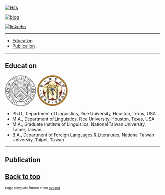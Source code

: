 [![Hits](https://hits.seeyoufarm.com/api/count/incr/badge.svg?url=https%3A%2F%2Fgithub.com%2Fhoward-haowen%2Fhoward-haowen.github.io&count_bg=%2367E805&title_bg=%23555555&icon=grav.svg&icon_color=%2367E805&title=visitors&edge_flat=false)](https://hits.seeyoufarm.com)

[![blog](https://img.shields.io/badge/Visit-My%20blog-blue?style=flat&logo=blogger&logoColor=white)](https://howard-haowen.github.io/blog.ai/)

[![linkedin](https://img.shields.io/badge/View-My%20LinkedIn-blue?style=flat&logo=linkedin&logoColor=white)](https://www.linkedin.com/in/haowen-jiang-phd-16242074/)

---
- [Education](#education)
- [Publication](#publication)

---
## Education
<img src="https://github.com/howard-haowen/howard-haowen.github.io/raw/master/images/rice.png" width="100" height="100">
<img src="https://github.com/howard-haowen/howard-haowen.github.io/raw/master/images/ntu.jpg" width="100" height="100">

- Ph.D., Department of Linguistics, Rice University, Houston, Texas, USA
- M.A., Department of Linguistics, Rice University, Houston, Texas, USA
- M.A., Graduate Institute of Linguistics, National Taiwan University, Taipei, Taiwan
- B.A., Department of Foreign Languages & Literatures, National Taiwan University, Taipei, Taiwan

---
## Publication


[Back to top](#)
---
<p style="font-size:11px">Page template forked from <a href="https://github.com/evanca/quick-portfolio">evanca</a></p>
<!-- Remove above link if you don't want to attibute -->
